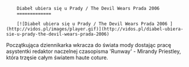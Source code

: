 
        Diabeł ubiera się u Prady / The Devil Wears Prada 2006 
        =============
        
        [![Diabeł ubiera się u Prady / The Devil Wears Prada 2006 ](http://vidos.pl/images/player.gif)](http://vidos.pl/diabel-ubiera-sie-u-prady-the-devil-wears-prada-2006)
        
        
 Początkująca dziennikarka wkracza do świata mody dostając pracę asystentki redaktor naczelnej czasopisma 'Runway' - Mirandy Priestley, która trzęsie całym światem haute coture.
    